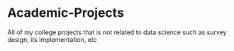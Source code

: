 # Academic-Projects
All of my college projects that is not related to data science such as survey design, its implementation, etc
